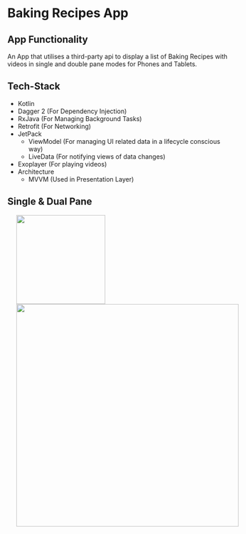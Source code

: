 # Baking Recipes App

## App Functionality
An App that utilises a third-party api to display a list of Baking Recipes with videos in single and double pane modes for Phones and Tablets.

## Tech-Stack
- Kotlin
- Dagger 2 (For Dependency Injection)
- RxJava (For Managing Background Tasks)
- Retrofit (For Networking)
- JetPack
    - ViewModel (For managing UI related data in a lifecycle conscious way)
    - LiveData (For notifying views of data changes)
- Exoplayer (For playing videos)
- Architecture
    - MVVM (Used in Presentation Layer)

## Single & Dual Pane
<img src="https://media.giphy.com/media/a1QwMD6KbxO3iLW2Fh/giphy.gif" width="200" align="left" hspace="20"> <img src="https://media.giphy.com/media/AS04EDCjjiIzS5L1Xq/giphy.gif" width="500" align="left" hspace="20">
